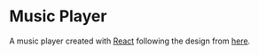 # Music Player

A music player created with [React](https://github.com/facebook/create-react-app) following the design from [here](https://www.figma.com/file/RtKhzEeeuD2FtRsg2dxSep/Front-end-Assessment?node-id=0%3A1).

